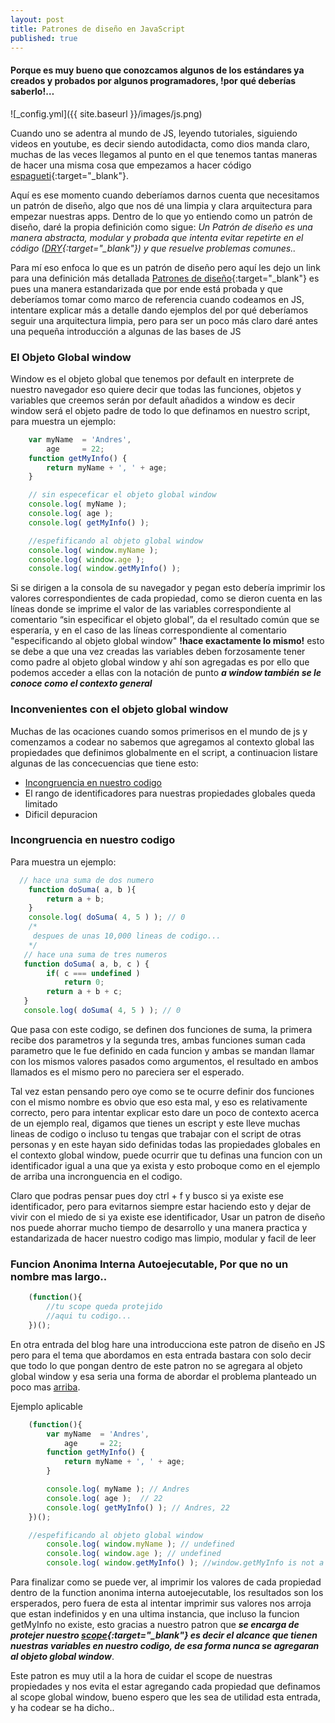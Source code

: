 ```yaml
---
layout: post
title: Patrones de diseño en JavaScript
published: true
---
```


#### Porque es muy bueno que conozcamos algunos de los estándares ya creados y probados por algunos programadores, !por qué deberías saberlo!…

![_config.yml]({{ site.baseurl }}/images/js.png)

Cuando uno se adentra al mundo de JS, leyendo tutoriales, siguiendo videos en youtube, es decir siendo autodidacta, como dios manda claro, muchas de las veces llegamos al punto en el que tenemos tantas maneras de hacer una misma cosa que empezamos a hacer código [espagueti][1]{:target="_blank"}.

Aquí es ese momento cuando deberíamos darnos cuenta que necesitamos un patrón de diseño, algo que nos dé una limpia y clara arquitectura para empezar nuestras apps. Dentro de lo que yo entiendo como un patrón de diseño, daré la propia definición como sigue:
*Un Patrón de diseño es una manera abstracta, modular y probada que intenta evitar repetirte en el código ([DRY][2]{:target="_blank"}) y que resuelve problemas comunes..*

Para mí eso enfoca lo que es un patrón de diseño pero aquí les dejo un link para una definición más detallada [Patrones de diseño][3]{:target="_blank"}
es pues una manera estandarizada que por ende está probada y que deberíamos tomar como marco de referencia cuando codeamos en JS, intentare explicar más a detalle dando ejemplos del por qué deberíamos seguir una arquitectura limpia, pero para ser un poco más claro daré antes una pequeña introducción a algunas de las bases de JS

### El Objeto Global window
Window es el objeto global que tenemos por default en interprete de nuestro navegador eso quiere decir que todas las funciones, objetos y variables que creemos serán por default añadidos a window es decir window será el objeto padre de todo lo que definamos en nuestro script, para muestra un ejemplo:

```javascript
    var myName  = 'Andres',
        age     = 22;
    function getMyInfo() {
        return myName + ', ' + age;
    } 

    // sin especeficar el objeto global window
    console.log( myName );
    console.log( age );
    console.log( getMyInfo() );

    //espefificando al objeto global window
    console.log( window.myName );
    console.log( window.age );
    console.log( window.getMyInfo() );
```
Si se dirigen a la consola de su navegador y pegan esto debería imprimir los valores correspondientes de cada propiedad, como se dieron cuenta en las líneas donde se imprime el valor de las variables correspondiente al comentario “sin especificar el objeto global”, da el resultado común que se esperaría, y en el caso de las líneas correspondiente al comentario "especificando al objeto global window"  __!hace exactamente lo mismo!__ esto se debe a que una vez creadas las variables deben forzosamente tener como padre al objeto global window y ahí son agregadas es por ello que podemos acceder a ellas con la notación de punto *__a window también se le conoce como el contexto general__*

### Inconvenientes con el objeto global window
Muchas de las ocaciones cuando somos primerisos en el mundo de js y comenzamos a codear no sabemos que agregamos al contexto global las propiedades que definimos globalmente en el script, a continuacion listare algunas de las concecuencias que tiene esto:

* [Incongruencia en nuestro codigo](#incongruencia)
* El rango de identificadores para nuestras propiedades globales queda limitado 
* Dificil depuracion

### <a name="incongruencia">Incongruencia en nuestro codigo</a>  
Para muestra un ejemplo:

```javascript
  // hace una suma de dos numero
    function doSuma( a, b ){
        return a + b;
    }
    console.log( doSuma( 4, 5 ) ); // 0
    /*
     despues de unas 10,000 lineas de codigo...
    */
   // hace una suma de tres numeros
   function doSuma( a, b, c ) {
        if( c === undefined )
            return 0;
        return a + b + c;
   }
   console.log( doSuma( 4, 5 ) ); // 0
```

Que pasa con este codigo, se definen dos funciones de suma, la primera recibe dos parametros y la segunda tres, ambas funciones suman cada parametro que le fue definido en cada funcion y ambas se mandan llamar con los mismos valores pasados como argumentos, el resultado en ambos llamados es el mismo pero no pareciera ser el esperado.

Tal vez estan pensando pero oye como se te ocurre definir dos funciones con el mismo nombre es obvio que eso esta mal, y eso es relativamente correcto, pero para intentar explicar esto dare un poco de contexto acerca de un ejemplo real, digamos que tienes un escript y este lleve muchas lineas de codigo o incluso tu tengas que trabajar con el script de otras personas y en este hayan sido definidas todas las propiedades globales en el contexto global window, puede ocurrir que tu definas una funcion con un identificador igual a una que ya exista y esto proboque como en el ejemplo de arriba una incronguencia en el codigo.

Claro que podras pensar pues doy ctrl + f y busco si ya existe ese identificador, pero para evitarnos siempre estar haciendo esto y dejar de vivir con el miedo de si ya existe ese identificador, Usar un patron de diseño nos puede ahorrar mucho tiempo de desarrollo y una manera practica y estandarizada de hacer nuestro codigo mas limpio, modular y facil de leer

### Funcion Anonima Interna Autoejecutable, Por que no un nombre mas largo..
```javascript
    (function(){
        //tu scope queda protejido
        //aqui tu codigo...
    })();
```
En otra entrada del blog hare una introducciona este patron de diseño en JS pero para el tema que abordamos en esta entrada bastara con solo decir que todo lo que pongan dentro de este patron no se agregara al objeto global window y esa seria una forma de abordar el problema planteado un poco mas [arriba](#incongruencia).

Ejemplo aplicable

```javascript
    (function(){
        var myName  = 'Andres',
            age     = 22;
        function getMyInfo() {
            return myName + ', ' + age;
        } 

        console.log( myName ); // Andres
        console.log( age );  // 22
        console.log( getMyInfo() ); // Andres, 22
    })();

    //espefificando al objeto global window
        console.log( window.myName ); // undefined
        console.log( window.age ); // undefined
        console.log( window.getMyInfo() ); //window.getMyInfo is not a function
```
Para finalizar como se puede ver, al imprimir los valores de cada propiedad dentro de la function anonima interna autoejecutable, los resultados son los ersperados, pero fuera de esta al intentar imprimir sus valores nos arroja que estan indefinidos y en una ultima instancia, que incluso la funcion getMyInfo no existe, esto gracias a nuestro patron que ***se encarga de protejer nuestro [scope][4]{:target="_blank"} es decir el alcance que tienen nuestras variables en nuestro codigo, de esa forma nunca se agregaran al objeto global window***.

Este patron es muy util a la hora de cuidar el scope de nuestras propiedades y nos evita el estar agregando cada propiedad que definamos al scope global window, bueno espero que les sea de utilidad esta entrada, y ha codear se ha dicho..


[1]: https://es.wikipedia.org/wiki/C%C3%B3digo_espagueti
[2]: https://es.wikipedia.org/wiki/No_te_repitas
[3]: https://es.wikipedia.org/wiki/Patr%C3%B3n_de_dise%C3%B1o
[4]: https://es.wikipedia.org/wiki/%C3%81mbito_(programaci%C3%B3n)
